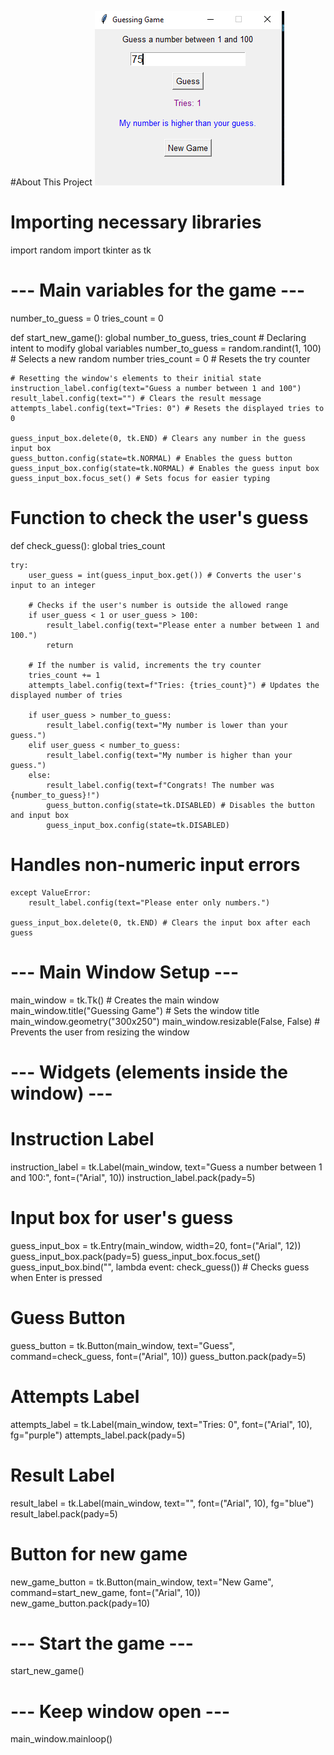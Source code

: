 #About This Project 
![Game Screenshot](gamepic.PNG)


# Importing necessary libraries
import random
import tkinter as tk


# --- Main variables for the game ---
number_to_guess = 0
tries_count = 0


def start_new_game():
    global number_to_guess, tries_count # Declaring intent to modify global variables 
    number_to_guess = random.randint(1, 100) # Selects a new random number
    tries_count = 0 # Resets the try counter

    # Resetting the window's elements to their initial state
    instruction_label.config(text="Guess a number between 1 and 100") 
    result_label.config(text="") # Clears the result message
    attempts_label.config(text="Tries: 0") # Resets the displayed tries to 0
    
    guess_input_box.delete(0, tk.END) # Clears any number in the guess input box
    guess_button.config(state=tk.NORMAL) # Enables the guess button
    guess_input_box.config(state=tk.NORMAL) # Enables the guess input box
    guess_input_box.focus_set() # Sets focus for easier typing

# Function to check the user's guess
def check_guess():
    global tries_count
    
    try:
        user_guess = int(guess_input_box.get()) # Converts the user's input to an integer
        
        # Checks if the user's number is outside the allowed range
        if user_guess < 1 or user_guess > 100:
            result_label.config(text="Please enter a number between 1 and 100.") 
            return 
        
        # If the number is valid, increments the try counter
        tries_count += 1 
        attempts_label.config(text=f"Tries: {tries_count}") # Updates the displayed number of tries
        
        if user_guess > number_to_guess:
            result_label.config(text="My number is lower than your guess.")
        elif user_guess < number_to_guess:
            result_label.config(text="My number is higher than your guess.")
        else: 
            result_label.config(text=f"Congrats! The number was {number_to_guess}!")
            guess_button.config(state=tk.DISABLED) # Disables the button and input box
            guess_input_box.config(state=tk.DISABLED)
# Handles non-numeric input errors           
    except ValueError:
        result_label.config(text="Please enter only numbers.")
        
    guess_input_box.delete(0, tk.END) # Clears the input box after each guess

# --- Main Window Setup ---
main_window = tk.Tk() # Creates the main window
main_window.title("Guessing Game") # Sets the window title
main_window.geometry("300x250") 
main_window.resizable(False, False) # Prevents the user from resizing the window

# --- Widgets (elements inside the window) ---

# Instruction Label
instruction_label = tk.Label(main_window, text="Guess a number between 1 and 100:", font=("Arial", 10))
instruction_label.pack(pady=5) 

# Input box for user's guess
guess_input_box = tk.Entry(main_window, width=20, font=("Arial", 12))
guess_input_box.pack(pady=5)
guess_input_box.focus_set()
guess_input_box.bind("<Return>", lambda event: check_guess()) # Checks guess when Enter is pressed

# Guess Button
guess_button = tk.Button(main_window, text="Guess", command=check_guess, font=("Arial", 10))
guess_button.pack(pady=5)

# Attempts Label
attempts_label = tk.Label(main_window, text="Tries: 0", font=("Arial", 10), fg="purple")
attempts_label.pack(pady=5)

# Result Label
result_label = tk.Label(main_window, text="", font=("Arial", 10), fg="blue")
result_label.pack(pady=5)

# Button for new game 
new_game_button = tk.Button(main_window, text="New Game", command=start_new_game, font=("Arial", 10))
new_game_button.pack(pady=10)

# --- Start the game ---
start_new_game()

# --- Keep window open ---
main_window.mainloop()
